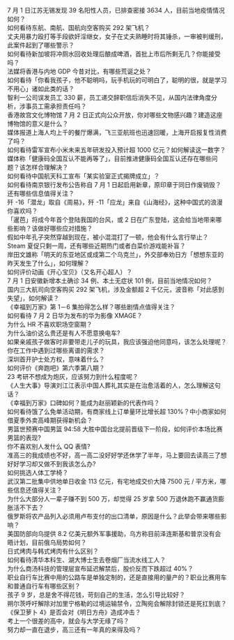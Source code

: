 7 月 1 日江苏无锡发现 39 名阳性人员，已排查密接 3634 人，目前当地疫情情况如何？  
如何看待东航、南航、国航向空客购买 292 架飞机？  
丈夫用暴力殴打等手段欲奸淫继女，女子在丈夫熟睡时将其锤杀，一审被判缓刑，此案件起到了哪些警示？  
如何看待新加坡将冲厕水回收处理后酿成啤酒，首批上市后所剩无几？你能接受吗？  
法媒将香港与内地 GDP 今昔对比，有哪些荒诞之处？  
如何看待「你看我孩子，他不聪明吗，玩手机玩的可明白了，聪明的很，就是学习不用心」诸如此类的话？  
智利一公司误发员工 330 薪，员工递交辞职信后消失不见，从国内法律角度分析，涉事员工需承担责任吗？  
香港故宫文化博物馆 7 月 2 日正式向公众开放，你对哪些文物感兴趣？建造这座博物馆的意义是什么？  
媒体报道上海人均上千的餐厅爆满，飞三亚航班也迅速回暖，上海开启报复性消费了吗？  
如何看待雷军宣布小米未来五年研发投入预计超 1000 亿元？如何解读这一数字？  
媒体称「健康码全国互认不能再等了」，目前推进健康码全国互认还存在哪些问题？该怎样合理解决？  
​如何看待中国航天科工宣布「某实验室正式揭牌成立」？  
如何看待南京银行发布公告称自 7 月 1 日起启用新章，原印章于同日作废销毁？还有哪些信息值得关注？  
歼 -16「潜龙」取自《周易》，歼 -11「应龙」来自《山海经》，这种中国式的浪漫你喜欢吗？  
「暹芭」将成今年首个登陆我国的台风，或 2 日在广东登陆，这会给当地带来哪些影响？该做好哪些应对措施？  
假如中年孔子突然穿越到现在，被小混混打了一顿，他会有什么言行举止？  
Steam 夏促只剩一周，还有哪些近期热门或者白菜价游戏能补盲？  
岸田文雄称「明天的东亚地区或成第二个乌克兰」，外交部奉劝日方「想想东亚的昨天发生了什么」，如何理解？  
如何评价动画《开心宝贝》（又名开心超人）？  
7 月 1 日安徽新增本土确诊 34 例、本土无症状 101 例，目前当地情况如何？  
国内三大航司向空客购买 292 架飞机，涉及金额超 2 千亿元，波音称「对此感到失望」，如何解读？  
《幸福到万家》第 1－6 集拍得怎么样？哪些剧情点值得关注？  
如何看待 7 月 2 日华为发布的华为影像 XMAGE？  
为什么 HR 不喜欢职场空窗期？  
为什么油价这么贵还是有人不愿意换电车?  
如果亲戚孩子做客时非要带走儿子的玩具，我应该强迫他同意吗，该怎么处理呢？  
你在工作中遇到过哪些离谱的需求？  
深圳首开护士处方权，意味着什么？  
如何评价《奔跑吧》第六季第八期？  
23 考研不想成为炮灰，应该努力到什么程度呢？  
《人生大事》导演刘江江表示中国人葬礼其实是在治愈活着的人，怎么理解这句话？  
《幸福到万家》口碑如何？能成为赵丽颖新的代表作吗？  
如何看待饿了么免单活动期，有商家线上订单量环比增长超 130%？中小商家如何借夏季外卖高峰期获得新机会？  
男篮世预赛中国男篮 94:58 大胜中国台北提前晋级下一阶段，如何评价本场比赛男篮的表现?  
你不喜欢别人发什么 QQ 表情?  
准高三的我成绩也不好，高一高二没好好学还休学了半年，马上要回去读高三了想好好学习却又做不到我该怎么办?  
如何挑选人体工学椅？  
武汉第二批集中供地单日收金 113 亿元，有宅地成交价大降 7500 元 / 平方米，哪些信息还值得关注？  
为什么大部分人一辈子赚不到 500 万，却觉得 25 岁拿 500 万退休跑不赢通货膨胀活不下去？  
俄罗斯将农产品列入必须用卢布支付的出口清单，原因是什么？此举会带来哪些影响？  
美国防部向乌提供 8.2 亿美元额外军事援助，乌方称目前泽连斯基和普京没有会晤计划，目前俄乌局势如何？  
日式烤肉与韩式烤肉有什么区别？  
如何看待清华本科生、湖大博士生去卷烟厂当流水线工人？  
为什么商汤科技的管理层宣布延迟解禁后，股价反而下跌超过 40%？  
职业自行车比赛中用的公路车是单独定制的，还是直接用的量产的？职业比赛用车和普通自行车有哪些区别？  
孩子 9 岁，总是舍不得花钱，苛刻自己的生活，怎么引导比较好？  
朔尔茨呼吁解除对加里宁格勒的过境运输禁令，立陶宛会解除封锁还是死扛到底？  
《保卫萝卜 4》是否会对《明日方舟》造成冲击？  
考上一个很差的高中，就会与大学无缘了吗？  
努力却一直在退步，高三还有一年真的来得及吗？  
